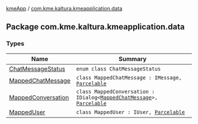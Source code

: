 [kmeApp](../index.md) / [com.kme.kaltura.kmeapplication.data](./index.md)

## Package com.kme.kaltura.kmeapplication.data

### Types

| Name | Summary |
|---|---|
| [ChatMessageStatus](-chat-message-status/index.md) | `enum class ChatMessageStatus` |
| [MappedChatMessage](-mapped-chat-message/index.md) | `class MappedChatMessage : IMessage, `[`Parcelable`](https://developer.android.com/reference/android/os/Parcelable.html) |
| [MappedConversation](-mapped-conversation/index.md) | `class MappedConversation : IDialog<`[`MappedChatMessage`](-mapped-chat-message/index.md)`>, `[`Parcelable`](https://developer.android.com/reference/android/os/Parcelable.html) |
| [MappedUser](-mapped-user/index.md) | `class MappedUser : IUser, `[`Parcelable`](https://developer.android.com/reference/android/os/Parcelable.html) |
